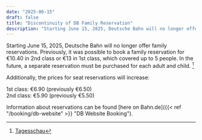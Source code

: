 ```yaml
---
date: "2025-06-15"
draft: false
title: "Discontinuity of DB Family Reservation"
description: "Starting June 15, 2025, Deutsche Bahn will no longer offer family seat reservations. New prices and individual bookings now apply to all travelers."
---
```


Starting June 15, 2025, Deutsche Bahn will no longer offer family reservations. Previously, it was possible to book a family reservation for €10.40 in 2nd class or €13 in 1st class, which covered up to 5 people. In the future, a separate reservation must be purchased for each adult and child. [^1]

Additionally, the prices for seat reservations will increase:

1st class: €6.90 (previously €6.50) \
2nd class: €5.90 (previously €5.50)

Information about reservations can be found [here on Bahn.de]({{< ref "/booking/db-website" >}} "DB Website Booking").

[^1]: [Tagesschau](https://www.tagesschau.de/wirtschaft/verbraucher/bahn-familienreservierung-kritik-100.html)
